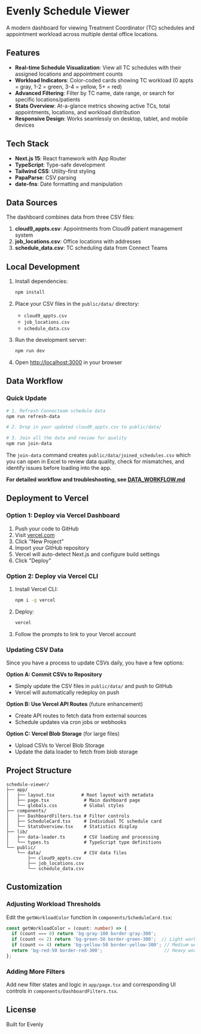 # Evenly Schedule Viewer

A modern dashboard for viewing Treatment Coordinator (TC) schedules and appointment workload across multiple dental office locations.

## Features

- **Real-time Schedule Visualization**: View all TC schedules with their assigned locations and appointment counts
- **Workload Indicators**: Color-coded cards showing TC workload (0 appts = gray, 1-2 = green, 3-4 = yellow, 5+ = red)
- **Advanced Filtering**: Filter by TC name, date range, or search for specific locations/patients
- **Stats Overview**: At-a-glance metrics showing active TCs, total appointments, locations, and workload distribution
- **Responsive Design**: Works seamlessly on desktop, tablet, and mobile devices

## Tech Stack

- **Next.js 15**: React framework with App Router
- **TypeScript**: Type-safe development
- **Tailwind CSS**: Utility-first styling
- **PapaParse**: CSV parsing
- **date-fns**: Date formatting and manipulation

## Data Sources

The dashboard combines data from three CSV files:

1. **cloud9_appts.csv**: Appointments from Cloud9 patient management system
2. **job_locations.csv**: Office locations with addresses
3. **schedule_data.csv**: TC scheduling data from Connect Teams

## Local Development

1. Install dependencies:
   ```bash
   npm install
   ```

2. Place your CSV files in the `public/data/` directory:
   - `cloud9_appts.csv`
   - `job_locations.csv`
   - `schedule_data.csv`

3. Run the development server:
   ```bash
   npm run dev
   ```

4. Open [http://localhost:3000](http://localhost:3000) in your browser

## Data Workflow

### Quick Update

```bash
# 1. Refresh Connecteam schedule data
npm run refresh-data

# 2. Drop in your updated cloud9_appts.csv to public/data/

# 3. Join all the data and review for quality
npm run join-data
```

The `join-data` command creates `public/data/joined_schedules.csv` which you can open in Excel to review data quality, check for mismatches, and identify issues before loading into the app.

**For detailed workflow and troubleshooting, see [DATA_WORKFLOW.md](DATA_WORKFLOW.md)**

## Deployment to Vercel

### Option 1: Deploy via Vercel Dashboard

1. Push your code to GitHub
2. Visit [vercel.com](https://vercel.com)
3. Click "New Project"
4. Import your GitHub repository
5. Vercel will auto-detect Next.js and configure build settings
6. Click "Deploy"

### Option 2: Deploy via Vercel CLI

1. Install Vercel CLI:
   ```bash
   npm i -g vercel
   ```

2. Deploy:
   ```bash
   vercel
   ```

3. Follow the prompts to link to your Vercel account

### Updating CSV Data

Since you have a process to update CSVs daily, you have a few options:

**Option A: Commit CSVs to Repository**
- Simply update the CSV files in `public/data/` and push to GitHub
- Vercel will automatically redeploy on push

**Option B: Use Vercel API Routes** (future enhancement)
- Create API routes to fetch data from external sources
- Schedule updates via cron jobs or webhooks

**Option C: Vercel Blob Storage** (for large files)
- Upload CSVs to Vercel Blob Storage
- Update the data loader to fetch from blob storage

## Project Structure

```
schedule-viewer/
├── app/
│   ├── layout.tsx          # Root layout with metadata
│   ├── page.tsx             # Main dashboard page
│   └── globals.css          # Global styles
├── components/
│   ├── DashboardFilters.tsx # Filter controls
│   ├── ScheduleCard.tsx     # Individual TC schedule card
│   └── StatsOverview.tsx    # Statistics display
├── lib/
│   ├── data-loader.ts       # CSV loading and processing
│   └── types.ts             # TypeScript type definitions
└── public/
    └── data/                # CSV data files
        ├── cloud9_appts.csv
        ├── job_locations.csv
        └── schedule_data.csv
```

## Customization

### Adjusting Workload Thresholds

Edit the `getWorkloadColor` function in `components/ScheduleCard.tsx`:

```typescript
const getWorkloadColor = (count: number) => {
  if (count === 0) return 'bg-gray-100 border-gray-300';
  if (count <= 2) return 'bg-green-50 border-green-300';  // Light workload
  if (count <= 4) return 'bg-yellow-50 border-yellow-300'; // Medium workload
  return 'bg-red-50 border-red-300';                       // Heavy workload (5+)
};
```

### Adding More Filters

Add new filter states and logic in `app/page.tsx` and corresponding UI controls in `components/DashboardFilters.tsx`.

## License

Built for Evenly
